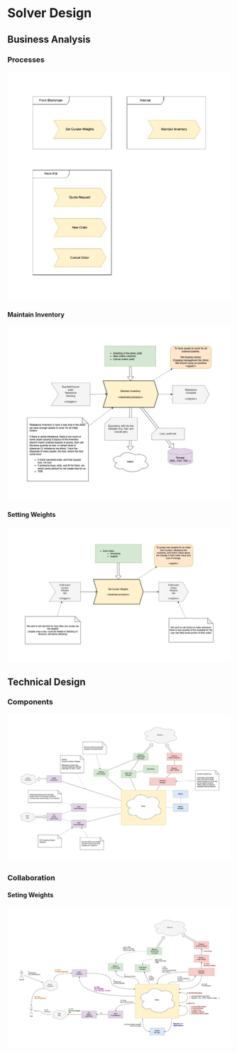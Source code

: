 # Solver Design

## Business Analysis

### Processes
<img src="./solver-processes_v1.jpg" width=600>

#### Maintain Inventory
<img src="./solver-maintain-inventory_v1.jpg">

#### Setting Weights
<img src="./solver-set-weights_v1.jpg">

## Technical Design

### Components
<img src="./solver-components_v1.jpg">

### Collaboration

#### Seting Weights
<img src="solver-collab-set-weights.jpg">